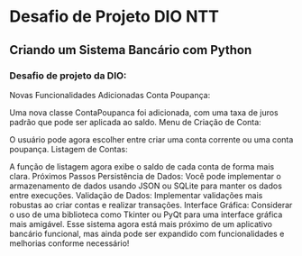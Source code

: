 # Desafio de Projeto DIO NTT

## Criando um Sistema Bancário com Python

### Desafio de projeto da DIO:

Novas Funcionalidades Adicionadas
Conta Poupança:

Uma nova classe ContaPoupanca foi adicionada, com uma taxa de juros padrão que pode ser aplicada ao saldo.
Menu de Criação de Conta:

O usuário pode agora escolher entre criar uma conta corrente ou uma conta poupança.
Listagem de Contas:

A função de listagem agora exibe o saldo de cada conta de forma mais clara.
Próximos Passos
Persistência de Dados: Você pode implementar o armazenamento de dados usando JSON ou SQLite para manter os dados entre execuções.
Validação de Dados: Implementar validações mais robustas ao criar contas e realizar transações.
Interface Gráfica: Considerar o uso de uma biblioteca como Tkinter ou PyQt para uma interface gráfica mais amigável.
Esse sistema agora está mais próximo de um aplicativo bancário funcional, mas ainda pode ser expandido com funcionalidades e melhorias conforme necessário! 
